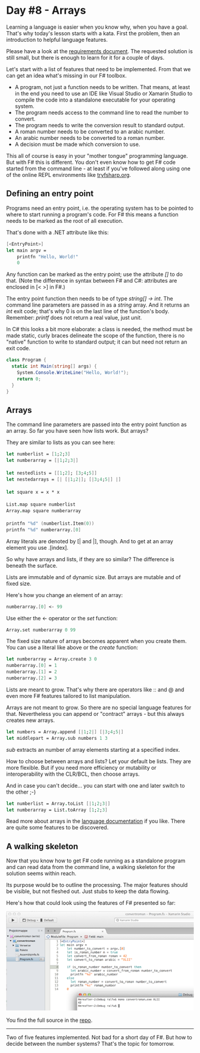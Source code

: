 # Day #8 - Arrays
Learning a language is easier when you know why, when you have a goal. That's why today's lesson starts with a kata. First the problem, then an introduction to helpful language features.

Please have a look at the [requirements document](https://app.box.com/s/z07b8gr6e1ngvb3cg7ps78zy2ddi3vx1). The requested solution is still small, but there is enough to learn for it for a couple of days.

Let's start with a list of features that need to be implemented. From that we can get an idea what's missing in our F# toolbox.

* A program, not just a function needs to be written. That means, at least in the end you need to use an IDE like Visual Studio or Xamarin Studio to compile the code into a standalone executable for your operating system.
* The program needs access to the command line to read the number to convert.
* The program needs to write the conversion result to standard output.
* A roman number needs to be converted to an arabic number.
* An arabic number needs to be converted to a roman number.
* A decision must be made which conversion to use.

This all of course is easy in your "mother tongue" programming language. But with F# this is different. You don't even know how to get F# code started from the command line - at least if you've followed along using one of the online REPL environments like [tryfsharp.org](http://www.tryfsharp.org/Create).

## Defining an entry point
Programs need an entry point, i.e. the operating system has to be pointed to where to start running a program's code. For F# this means a function needs to be marked as the root of all execution.

That's done with a .NET attribute like this:

```fsharp
[<EntryPoint>]
let main argv = 
    printfn "Hello, World!"
    0
```

Any function can be marked as the entry point; use the attribute _[<EntryPoint>]_ to do that. (Note the difference in syntax between F# and C#: attributes are enclosed in [< >] in F#.)

The entry point function then needs to be of type _string[] -> int_. The command line parameters are passed in as a _string_ array. And it returns an _int_ exit code; that's why 0 is on the last line of the function's body. Remember: _printf_ does not return a real value, just _unit_.

In C# this looks a bit more elaborate: a class is needed, the method must be made static, curly braces delineate the scope of the function, there is no "native" function to write to standard output; it can but need not return an exit code.

```csharp
class Program {
  static int Main(string[] args) {
    System.Console.WriteLine("Hello, World!");
    return 0;
  }
}
```

## Arrays
The command line parameters are passed into the entry point function as an array. So far you have seen how lists work. But arrays?

They are similar to lists as you can see here:

```fsharp
let numberlist = [1;2;3]
let numberarray = [|1;2;3|]

let nestedlists = [[1;2]; [3;4;5]]
let nestedarrays = [| [|1;2|]; [|3;4;5|] |]

let square x = x * x

List.map square numberlist
Array.map square numberarray

printfn "%d" (numberlist.Item(0))
printfn "%d" numberarray.[0]
```

Array literals are denoted by [| and |], though. And to get at an array element you use .[index].

So why have arrays and lists, if they are so similar? The difference is beneath the surface.

Lists are immutable and of dynamic size. But arrays are mutable and of fixed size.

Here's how you change an element of an array:

```fsharp
numberarray.[0] <- 99
```

Use either the <- operator or the _set_ function:

```fsharp
Array.set numberarray 0 99
```

The fixed size nature of arrays becomes apparent when you create them. You can use a literal like above or the _create_ function:

```fsharp
let numberarray = Array.create 3 0
numberarray.[0] = 1
numberarray.[1] = 2
numberarray.[2] = 3
```

Lists are meant to grow. That's why there are operators like :: and @ and even more F# features tailored to list manipulation.

Arrays are not meant to grow. So there are no special language features for that. Nevertheless you can append or "contract" arrays - but this always creates new arrays.

```fsharp
let numbers = Array.append [|1;2|] [|3;4;5|]
let middlepart = Array.sub numbers 1 3
```

_sub_ extracts an number of array elements starting at a specified index.

How to choose between arrays and lists? Let your default be lists. They are more flexible. But if you need more efficiency or mutability or interoperability with the CLR/BCL, then choose arrays.

And in case you can't decide... you can start with one and later switch to the other ;-)

```fsharp
let numberlist = Array.toList [|1;2;3|]  
let numberarray = List.toArray [1;2;3]
```

Read more about arrays in the [language documentation](https://msdn.microsoft.com/en-us/library/dd233214.aspx) if you like. There are quite some features to be discovered.

## A walking skeleton
Now that you know how to get F# code running as a standalone program and can read data from the command line, a walking skeleton for the solution seems within reach.

Its purpose would be to outline the processing. The major features should be visible, but not fleshed out. Just stubs to keep the data flowing.

Here's how that could look using the features of F# presented so far:

![](images/w02d08a.png)

You find the full source in the [repo](src/convertroman).

***

Two of five features implemented. Not bad for a short day of F#. But how to decide between the number systems? That's the topic for tomorrow.